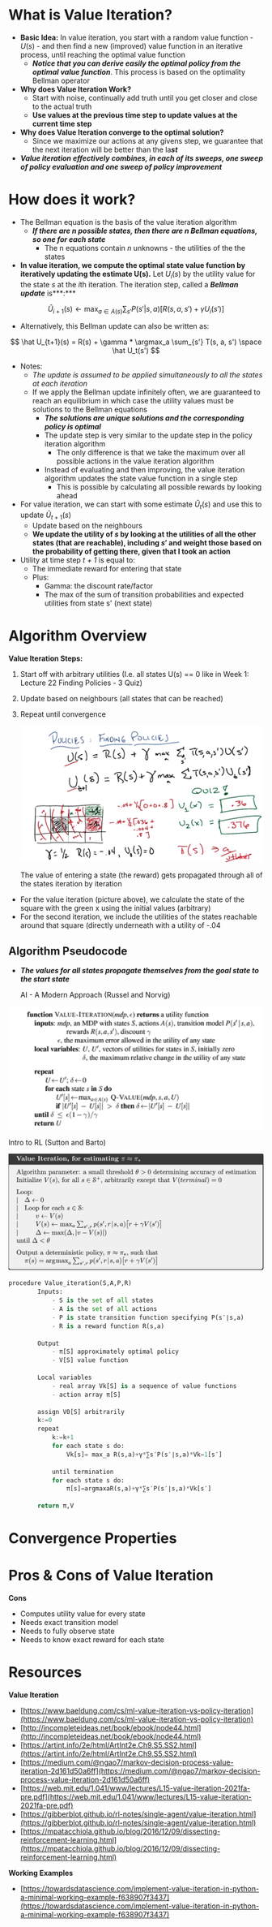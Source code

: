 # What is Value Iteration?

- **Basic Idea:** In value iteration, you start with a random value function - $U(s)$ - and then find a new (improved) value function in an iterative process, until reaching the optimal value function
    - ***Notice that you can derive easily the optimal policy from the optimal value function***. This process is based on the optimality Bellman operator
- **Why does Value Iteration Work?**
    - Start with noise, continually add truth until you get closer and close to the actual truth
    - **Use values at the previous time step to update values at the current time step**
- **Why does Value Iteration converge to the optimal solution?**
    - Since we maximize our actions at any givens step, we guarantee that the next iteration will be better than the la***st***
- ***Value iteration effectively combines, in each of its sweeps, one sweep of policy evaluation and one sweep of policy improvement***

# How does it work?

- The Bellman equation is the basis of the value iteration algorithm
    - ***If there are n possible states, then there are n Bellman equations, so one for each state***
        - The n equations contain *n* unknowns - the utilities of the the states
- **In value iteration, we compute the optimal state value function by iteratively updating the estimate U(s).** Let $U_i(s)$ by the utility value for the state *s* at the *i*th iteration. The iteration step, called a ***Bellman update*** is***:***

$$
\hat U_{i+1}(s) \leftarrow \max_{a \in A(s)} \sum_{s'} P(s'|s,a)[R(s,a,s') + \gamma U_i(s')]
$$

- Alternatively, this Bellman update can also be written as:

$$
\hat U_{t+1}(s) = R(s) + \gamma * \argmax_a \sum_{s'} T(s, a, s') \space \hat U_t(s')
$$

- Notes:
    - *The update is assumed to be applied simultaneously to all the states at each iteration*
    - If we apply the Bellman update infinitely often, we are guaranteed to reach an equilibrium in which case the utility values must be solutions to the Bellman equations
        - ***The solutions are unique solutions and the corresponding policy is optimal***
        - The update step is very similar to the update step in the policy iteration algorithm
            - The only difference is that we take the maximum over all possible actions in the value iteration algorithm
        - Instead of evaluating and then improving, the value iteration algorithm updates the state value function in a single step
            - This is possible by calculating all possible rewards by looking ahead
- For value iteration, we can start with some estimate $\hat U_t(s)$ and use this to update $\hat U_{t+1}(s)$
    - Update based on the neighbours
    - **We update the utility of $s$ by looking at the utilities of all the other states (that are reachable), including $s'$ and weight those based on the probability of getting there, given that I took an action**
- Utility at time step *t + 1* is equal to:
    - The immediate reward for entering that state
    - Plus:
        - Gamma: the discount rate/factor
        - The max of the sum of transition probabilities and expected utilities from state s' (next state)

# Algorithm Overview

**Value Iteration Steps:**

1. Start off with arbitrary utilities (I.e. all states U(s) == 0 like in Week 1: Lecture 22 Finding Policies - 3 Quiz)
2. Update based on neighbours (all states that can be reached)
3. Repeat until convergence

    ![The value of entering a state (the reward) gets propagated through all of the states iteration by iteration](./Value%20Iteration/Untitled.png)

    The value of entering a state (the reward) gets propagated through all of the states iteration by iteration

- For the value iteration (picture above),  we calculate the state of the square with the green x using the initial values (arbitrary)
- For the second iteration, we include the utilities of the states reachable around that square (directly underneath with a utility of -.04

## Algorithm Pseudocode

- ***The values for all states propagate themselves from the goal state to the start state***

    AI - A Modern Approach (Russel and Norvig)


![Untitled](./Value%20Iteration/Untitled%201.png)

Intro to RL (Sutton and Barto)

![Untitled](./Value%20Iteration/Untitled%202.png)

```python
procedure Value_iteration(S,A,P,R)
		Inputs:
			- S is the set of all states
			- A is the set of all actions
			- P is state transition function specifying P(s′∣s,a)
			- R is a reward function R(s,a)

		Output
			- π[S] approximately optimal policy
			- V[S] value function

		Local variables
			- real array Vk[S] is a sequence of value functions
			- action array π[S]

		assign V0[S] arbitrarily
		k:=0
		repeat
			k:=k+1
			for each state s do:
				Vk[s]= max_a R(s,a)+γ*∑s′P(s′∣s,a)*Vk−1[s′]

			until termination
			for each state s do:
				π[s]=argmaxaR(s,a)+γ*∑s′P(s′∣s,a)*Vk[s′]

		return π,V
```

# Convergence Properties

# Pros & Cons of Value Iteration

**Cons**

- Computes utility value for every state
- Needs exact transition model
- Needs to fully observe state
- Needs to know exact reward for each state

# Resources

**Value Iteration**

- [https://www.baeldung.com/cs/ml-value-iteration-vs-policy-iteration](https://www.baeldung.com/cs/ml-value-iteration-vs-policy-iteration)
- [http://incompleteideas.net/book/ebook/node44.html](http://incompleteideas.net/book/ebook/node44.html)
- [https://artint.info/2e/html/ArtInt2e.Ch9.S5.SS2.html](https://artint.info/2e/html/ArtInt2e.Ch9.S5.SS2.html)
- [https://medium.com/@ngao7/markov-decision-process-value-iteration-2d161d50a6ff](https://medium.com/@ngao7/markov-decision-process-value-iteration-2d161d50a6ff)
- [https://web.mit.edu/1.041/www/lectures/L15-value-iteration-2021fa-pre.pdf](https://web.mit.edu/1.041/www/lectures/L15-value-iteration-2021fa-pre.pdf)
- [https://gibberblot.github.io/rl-notes/single-agent/value-iteration.html](https://gibberblot.github.io/rl-notes/single-agent/value-iteration.html)
- [https://mpatacchiola.github.io/blog/2016/12/09/dissecting-reinforcement-learning.html](https://mpatacchiola.github.io/blog/2016/12/09/dissecting-reinforcement-learning.html)

**Working Examples**

- [https://towardsdatascience.com/implement-value-iteration-in-python-a-minimal-working-example-f638907f3437](https://towardsdatascience.com/implement-value-iteration-in-python-a-minimal-working-example-f638907f3437)